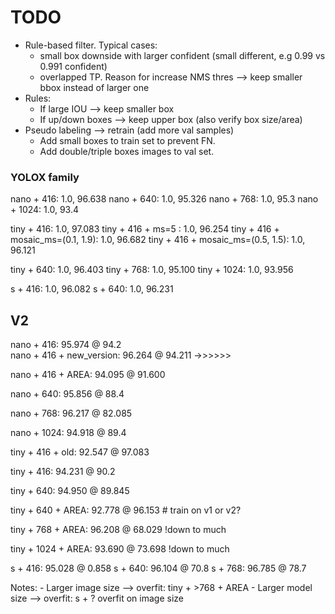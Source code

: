 # TODO

- Rule-based filter. Typical cases:
    + small box downside with larger confident (small different, e.g 0.99 vs 0.991 confident)
    + overlapped TP. Reason for increase NMS thres --> keep smaller bbox instead of larger one
- Rules:
    + If large IOU --> keep smaller box
    + If up/down boxes --> keep upper box (also verify box size/area)
- Pseudo labeling --> retrain (add more val samples)
    + Add small boxes to train set to prevent FN.
    + Add double/triple boxes images to val set.

### YOLOX family
nano + 416: 1.0, 96.638
nano + 640: 1.0, 95.326
nano + 768: 1.0, 95.3
nano + 1024: 1.0, 93.4

tiny + 416: 1.0, 97.083
tiny + 416 + ms=5 : 1.0, 96.254
tiny + 416 + mosaic_ms=(0.1, 1.9): 1.0, 96.682
tiny + 416 + mosaic_ms=(0.5, 1.5): 1.0, 96.121

tiny + 640: 1.0, 96.403
tiny + 768: 1.0, 95.100
tiny + 1024: 1.0, 93.956

s + 416: 1.0, 96.082
s + 640: 1.0, 96.231


## V2
nano + 416: 95.974 @ 94.2            
nano + 416 + new_version: 96.264 @ 94.211  ->>>>>>

nano + 416 + AREA: 94.095 @  91.600

nano + 640: 95.856 @ 88.4

nano + 768: 96.217 @ 82.085

nano + 1024: 94.918 @ 89.4


tiny + 416 + old: 92.547 @ 97.083 

tiny + 416: 94.231 @ 90.2

tiny + 640: 94.950 @ 89.845

tiny + 640 + AREA: 92.778 @ 96.153  # train on v1 or v2?

tiny + 768 + AREA: 96.208 @ 68.029   !down to much

tiny + 1024 + AREA: 93.690 @ 73.698  !down to much


s + 416: 95.028 @ 0.858
s + 640: 96.104 @ 70.8
s + 768: 96.785 @ 78.7

Notes:
    - Larger image size --> overfit: tiny + >768 + AREA
    - Larger model size --> overfit: s + ? overfit on image size


